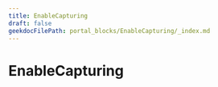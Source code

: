 ```yaml
---
title: EnableCapturing
draft: false
geekdocFilePath: portal_blocks/EnableCapturing/_index.md
---
```

# EnableCapturing
